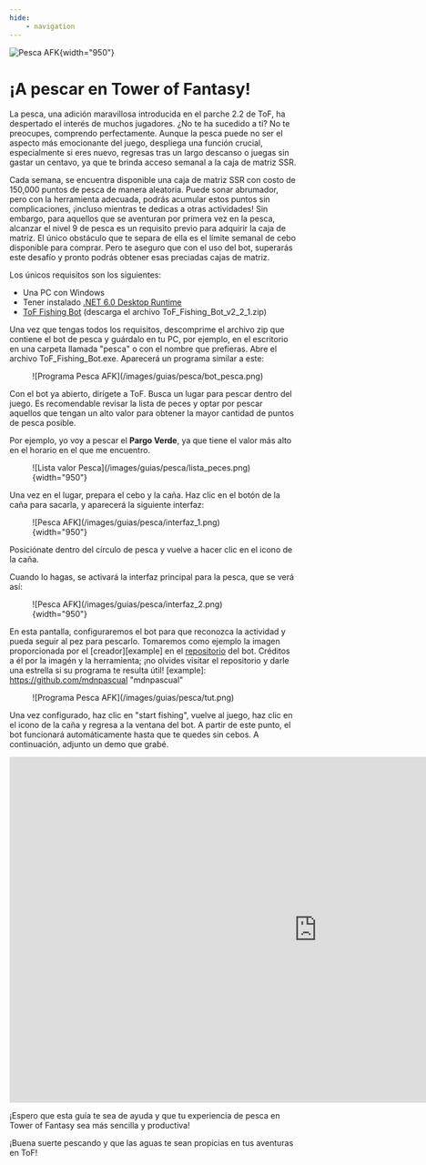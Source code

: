 ```yaml
---
hide:
    - navigation
---
```


![Pesca AFK](/images/guias/pesca/banner.png){width="950"}

# **¡A pescar en Tower of Fantasy!**

La pesca, una adición maravillosa introducida en el parche 2.2 de ToF, ha despertado el interés de muchos jugadores. ¿No te ha sucedido a ti? No te preocupes, comprendo perfectamente. Aunque la pesca puede no ser el aspecto más emocionante del juego, despliega una función crucial, especialmente si eres nuevo, regresas tras un largo descanso o juegas sin gastar un centavo, ya que te brinda acceso semanal a la caja de matriz SSR.

Cada semana, se encuentra disponible una caja de matriz SSR con costo de 150,000 puntos de pesca de manera aleatoria. Puede sonar abrumador, pero con la herramienta adecuada, podrás acumular estos puntos sin complicaciones, ¡incluso mientras te dedicas a otras actividades! Sin embargo, para aquellos que se aventuran por primera vez en la pesca, alcanzar el nivel 9 de pesca es un requisito previo para adquirir la caja de matriz. El único obstáculo que te separa de ella es el límite semanal de cebo disponible para comprar. Pero te aseguro que con el uso del bot, superarás este desafío y pronto podrás obtener esas preciadas cajas de matriz.

Los únicos requisitos son los siguientes:

- Una PC con Windows
- Tener instalado [.NET 6.0 Desktop Runtime](https://dotnet.microsoft.com/en-us/download/dotnet/6.0)
- [ToF Fishing Bot](https://github.com/mdnpascual/ToF-Fishing-Bot/releases/tag/2.2.1) (descarga el archivo ToF_Fishing_Bot_v2_2_1.zip)

Una vez que tengas todos los requisitos, descomprime el archivo zip que contiene el bot de pesca y guárdalo en tu PC, por ejemplo, en el escritorio en una carpeta llamada "pesca" o con el nombre que prefieras. Abre el archivo ToF_Fishing_Bot.exe. Aparecerá un programa similar a este:

<figure markdown>
![Programa Pesca AFK](/images/guias/pesca/bot_pesca.png)
</figure>

Con el bot ya abierto, dirígete a ToF. Busca un lugar para pescar dentro del juego. Es recomendable revisar la lista de peces y optar por pescar aquellos que tengan un alto valor para obtener la mayor cantidad de puntos de pesca posible.

Por ejemplo, yo voy a pescar el **Pargo Verde**, ya que tiene el valor más alto en el horario en el que me encuentro.

<figure markdown>
![Lista valor Pesca](/images/guias/pesca/lista_peces.png){width="950"}
</figure>

Una vez en el lugar, prepara el cebo y la caña. Haz clic en el botón de la caña para sacarla, y aparecerá la siguiente interfaz:

<figure markdown>
![Pesca AFK](/images/guias/pesca/interfaz_1.png){width="950"}
</figure>

Posiciónate dentro del círculo de pesca y vuelve a hacer clic en el icono de la caña.

Cuando lo hagas, se activará la interfaz principal para la pesca, que se verá así:

<figure markdown>
![Pesca AFK](/images/guias/pesca/interfaz_2.png){width="950"}
</figure>

En esta pantalla, configuraremos el bot para que reconozca la actividad y pueda seguir al pez para pescarlo. Tomaremos como ejemplo la imagen proporcionada por el [creador][example] en el [repositorio](https://github.com/mdnpascual/ToF-Fishing-Bot) del bot. Créditos a él por la imagén y la herramienta; ¡no olvides visitar el repositorio y darle una estrella si su programa te resulta útil!
[example]: https://github.com/mdnpascual "mdnpascual"

<figure markdown>
![Programa Pesca AFK](/images/guias/pesca/tut.png)
</figure>

Una vez configurado, haz clic en "start fishing", vuelve al juego, haz clic en el icono de la caña y regresa a la ventana del bot. A partir de este punto, el bot funcionará automáticamente hasta que te quedes sin cebos. A continuación, adjunto un demo que grabé.

<iframe style="display: block; margin: auto" width="1080" height="608" src="https://www.youtube.com/embed/nay28jTiK70?si=tiWe2XuetfikTYvz" title="YouTube video player" frameborder="0" allow="accelerometer; autoplay; clipboard-write; encrypted-media; gyroscope; picture-in-picture; web-share" allowfullscreen></iframe>

¡Espero que esta guía te sea de ayuda y que tu experiencia de pesca en Tower of Fantasy sea más sencilla y productiva!

¡Buena suerte pescando y que las aguas te sean propicias en tus aventuras en ToF!